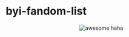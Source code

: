 # byi-fandom-list

<p align="Center">
  <img src="![Image](https://github.com/user-attachments/assets/d264bc23-40c7-4bea-a300-14ab2c469983)" alt="awesome haha">
